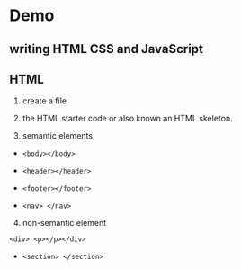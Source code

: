 # Demo

## writing HTML CSS and JavaScript

## HTML

1. create a file

2. the HTML starter code or also known an HTML skeleton.

3. semantic elements

- `<body></body>`

- `<header></header>`

- `<footer></footer>`

- `<nav> </nav>`

4. non-semantic element

`<div> <p></p></div>`

- `<section> </section>`
